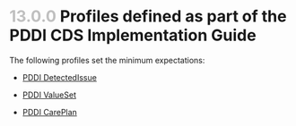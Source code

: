 # <span style="color:silver"> 13.0.0 </span> Profiles defined as part of the PDDI CDS Implementation Guide
 

The following profiles set the minimum expectations:

* [PDDI DetectedIssue](profiles.html)

* [PDDI ValueSet](profiles.html)

* [PDDI CarePlan](profiles.html)


